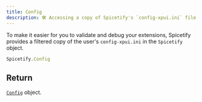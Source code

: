 ```yaml
---
title: Config
description: 🛠️ Accessing a copy of Spicetify's `config-xpui.ini` file inside your extension.
---
```


To make it easier for you to validate and debug your extensions, Spicetify provides a filtered copy of the user's `config-xpui.ini` in the `Spicetify` object.

```js
Spicetify.Config
```

## Return
[`Config`](/docs/development/api-wrapper/types/config) object.